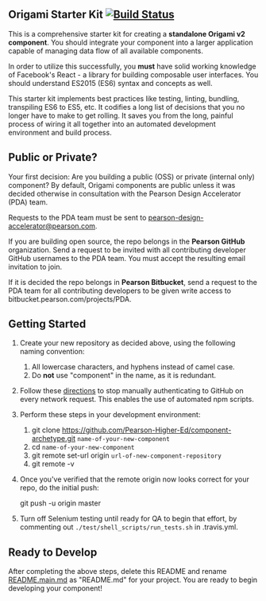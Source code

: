 ## Origami Starter Kit [![Build Status](https://travis-ci.org/Pearson-Higher-Ed/component-archetype.svg?branch=master)](https://travis-ci.org/Pearson-Higher-Ed/component-archetype)

This is a comprehensive starter kit for creating a **standalone Origami v2 component**. You should integrate your component 
into a larger application capable of managing data flow of all available components.

In order to utilize this successfully, you **must** have solid working knowledge of Facebook's React - a library for
building composable user interfaces. You should understand ES2015 (ES6) syntax and concepts as well.

This starter kit implements best practices like testing, linting, bundling, transpiling ES6 to ES5, etc. It codifies a
long list of decisions that you no longer have to make to get rolling. It saves you from the long, painful process of
wiring it all together into an automated development environment and build process.

## Public or Private?

Your first decision: Are you building a public (OSS) or private (internal only) component? By default, Origami
components are public unless it was decided otherwise in consultation with the Pearson Design Accelerator (PDA) team.

Requests to the PDA team must be sent to pearson-design-accelerator@pearson.com.

If you are building open source, the repo belongs in the **Pearson GitHub** organization. Send a request to be invited 
with all contributing developer GitHub usernames to the PDA team. You must accept the resulting email invitation to join.

If it is decided the repo belongs in **Pearson Bitbucket**, send a request to the PDA team for all contributing developers
 to be given write access to bitbucket.pearson.com/projects/PDA.

## Getting Started

1. Create your new repository as decided above, using the following naming convention:
    1. All lowercase characters, and hyphens instead of camel case.
    2. Do **not** use "component" in the name, as it is redundant.

2. Follow these [directions](https://help.github.com/articles/caching-your-github-password-in-git/#platform-all) to stop
 manually authenticating to GitHub on every network request. This enables the use of automated npm scripts.

3. Perform these steps in your development environment:  
	1. git clone https://github.com/Pearson-Higher-Ed/component-archetype.git `name-of-your-new-component`
	2. cd `name-of-your-new-component`
    3. git remote set-url origin `url-of-new-component-repository`
    4. git remote -v

4. Once you've verified that the remote origin now looks correct for your repo, do the initial push:

    git push -u origin master

5. Turn off Selenium testing until ready for QA to begin that effort, by commenting out `./test/shell_scripts/run_tests.sh`
in .travis.yml.

## Ready to Develop

After completing the above steps, delete this README and rename [README.main.md](README.main.md) as "README.md" for
your project. You are ready to begin developing your component!
